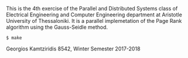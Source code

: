 This is the 4th exercise of the Parallel and Distributed Systems class of Electrical Engineering and Computer Engineering department at Aristotle University of Thessaloniki. It is a parallel implemetation of the Page Rank algorithm using the Gauss-Seidle method.
 
   ```$ make```

Georgios Kamtziridis 8542, Winter Semester 2017-2018
